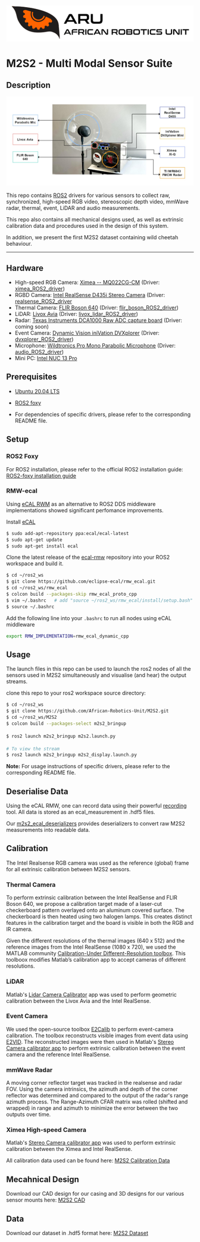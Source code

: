 ![logo](docs/resources/ARU_logo_rectangle.png)

# M2S2 - Multi Modal Sensor Suite 

## Description 

![m2s2_system](docs/resources/Fig2_m2s2.jpg)

This repo contains [ROS2](https://docs.ros.org/en/foxy/index.html) drivers for various sensors to collect raw, synchronized, high-speed RGB video, stereoscopic depth video, mmWave radar, thermal, event, LiDAR and audio measurements. 

This repo also contains all mechanical designs used, as well as extrinsic calibration data and procedures used in the design of this system. 

In addition, we present the first M2S2 dataset containing wild cheetah behaviour.

<hr/>

## Hardware 
- High-speed RGB Camera: [Ximea -- MQ022CG-CM](https://www.ximea.com/products/usb3-vision-cameras-xiq-line/mq022cg-cm) (Driver: [ximea_ROS2_driver](https://github.com/African-Robotics-Unit/ximea_ROS2_driver))
- RGBD Camera: [Intel RealSense D435i Stereo Camera](https://www.intelrealsense.com/depth-camera-d435i/) (Driver: [realsense_ROS2_driver](https://github.com/African-Robotics-Unit/realsense_ROS2_driver)
- Thermal Camera: [FLIR Boson 640](https://www.flir.eu/products/boson/) (Driver: [flir_boson_ROS2_driver](https://github.com/African-Robotics-Unit/flir_boson_ROS2_driver))
- LiDAR: [Livox Avia](https://www.livoxtech.com/avia) (Driver: [livox_lidar_ROS2_driver](https://github.com/African-Robotics-Unit/livox_lidar_ROS2_driver))
- Radar: [Texas Instruments DCA1000 Raw ADC capture board](https://www.ti.com/tool/DCA1000EVM) (Driver: coming soon)
- Event Camera: [Dynamic Vision iniVation DVXplorer](https://inivation.com/solution/dvp/) (Driver: [dvxplorer_ROS2_driver](https://github.com/African-Robotics-Unit/dvxplorer_ROS2_driver))
- Microphone: [Wildtronics Pro Mono Parabolic Microphone](https://www.wildtronics.com/parabolic.html#.Y3zIiNLP1H4) (Driver: [audio_ROS2_driver](https://github.com/African-Robotics-Unit/audio_ROS2_driver))
- Mini PC: [Intel NUC 13 Pro](https://www.intel.com/content/www/us/en/products/docs/boards-kits/nuc/mini-pcs/nuc-13-pro.html) 

## Prerequisites
- [Ubuntu 20.04 LTS](https://releases.ubuntu.com/focal/) 
- [ROS2 foxy](https://docs.ros.org/en/foxy/Installation.html)
  
- For dependencies of specific drivers, please refer to the corresponding README file. 

## Setup

### ROS2 Foxy
For ROS2 installation, please refer to the official ROS2 installation guide: [ROS2-foxy installation guide](https://docs.ros.org/en/foxy/Installation.html)

### RMW-ecal
Using [eCAL RWM](https://github.com/eclipse-ecal/rmw_ecal) as an alternative to ROS2 DDS middleware implementations showed significant perfomance improvements.

Install [eCAL](https://eclipse-ecal.github.io/ecal/getting_started/setup.html)
```bash
$ sudo add-apt-repository ppa:ecal/ecal-latest
$ sudo apt-get update 
$ sudo apt-get install ecal
```

Clone the latest release of the [ecal-rmw](https://github.com/eclipse-ecal/rmw_ecal) repository into your ROS2 workspace and build it. 

```bash
$ cd ~/ros2_ws
$ git clone https://github.com/eclipse-ecal/rmw_ecal.git
$ cd ~/ros2_ws/rmw_ecal
$ colcon build --packages-skip rmw_ecal_proto_cpp
$ vim ~/.bashrc   # add "source ~/ros2_ws/rmw_ecal/install/setup.bash"
$ source ~/.bashrc
```

Add the following line into your `.bashrc` to run all nodes using eCAL middleware
```bash
export RMW_IMPLEMENTATION=rmw_ecal_dynamic_cpp
```

## Usage
The launch files in this repo can be used to launch the ros2 nodes of all the sensors used in M2S2 simultaneously and visualise (and hear) the output streams. 

clone this repo to your ros2 workspace source directory:

```bash
$ cd ~/ros2_ws
$ git clone https://github.com/African-Robotics-Unit/M2S2.git
$ cd ~/ros2_ws/M2S2
$ colcon build --packages-select m2s2_bringup

$ ros2 launch m2s2_bringup m2s2.launch.py

# To view the stream
$ ros2 launch m2s2_bringup m2s2_display.launch.py 
```

<b>Note:</b> For usage instructions of specific drivers, please refer to the corresponding README file. 

## Deserialise Data 
Using the eCAL RMW, one can record data using their powerful [recording](https://eclipse-ecal.github.io/ecal/getting_started/recorder.html) tool. All data is stored as an ecal_measurement in .hdf5 files. 

Our [m2s2_ecal_deserializers](m2s2_ecal_deserializers) provides deserializers to convert raw M2S2 measurements into readable data.  

## Calibration
The Intel Realsense RGB camera was used as the reference (global) frame for all extrinsic calibration between M2S2 sensors.

### Thermal Camera 
To perform extrinsic calibration between the Intel RealSense and FLIR Boson 640, we propose a calibration target made of a laser-cut checkerboard pattern overlayed onto an aluminum covered surface. The checkerboard is then heated using two halogen lamps. This creates distinct features in the calibration target and the board is visible in both the RGB and IR camera. 

Given the different resolutions of the thermal images (640 x 512) and the reference images from the Intel RealSense (1080 x 720), we used the MATLAB community [Calibration-Under Different-Resolution toolbox](https://github.com/balcilar/Calibration-Under_Different-Resolution). This toolboox modifies Matlab’s calibration app to accept cameras of different resolutions.

### LiDAR
Matlab's [Lidar Camera Calibrator](https://www.mathworks.com/help/lidar/ref/lidarcameracalibrator-app.html) app was used to perform geometric calibration between the Livox Avia and the Intel RealSense. 

### Event Camera
We used the open-source toolbox [E2Calib](https://github.com/uzh-rpg/e2calib) to perform event-camera calibration. The toolbox reconstructs visible images from event data using [E2VID](https://github.com/uzh-rpg/rpg_e2vid). The reconstructed images were then used in Matlab's [Stereo Camera calibrator app](https://www.mathworks.com/help/vision/ref/stereocameracalibrator-app.html) to perform extrinsic calibration between the event camera and the reference Intel RealSense.

### mmWave Radar
A moving corner reflector target was tracked in the realsense and radar FOV. Using the camera intrinsics, the azimuth and depth of the corner reflector was determined and compared to the output of the radar's range azimuth process. The Range-Azimuth CFAR matrix was rolled (shifted and wrapped) in range and azimuth to minimize the error between the two outputs over time. 

### Ximea High-speed Camera
Matlab's [Stereo Camera calibrator app](https://www.mathworks.com/help/vision/ref/stereocameracalibrator-app.html) was used to perform extrinsic calibration between the Ximea and Intel RealSense.

All calibration data used can be found here: [M2S2 Calibration Data](https://figshare.com/s/33329abe34ee0341fa63)

## Mecahnical Design
Download our CAD design for our casing and 3D designs for our various sensor mounts here: [M2S2 CAD](https://figshare.com/s/2d6dfffe6badf6c55cb4)

## Data
Download our dataset in .hdf5 format here: [M2S2 Dataset](https://figshare.com/s/5dacee1c52a29f2a912b)
